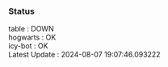 ### Status


table : DOWN  
hogwarts : OK  
icy-bot : OK  
Latest Update : 2024-08-07 19:07:46.093222

